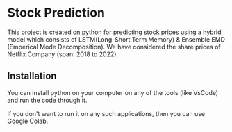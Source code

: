 
# Stock Prediction

This project is created on python for predicting stock prices using a hybrid model which consists of LSTM(Long-Short Term Memory) & Ensemble EMD (Emperical Mode Decomposition). We have considered the share prices of Netflix Company (span: 2018 to 2022).


## Installation

You can install python on your computer on any of the tools (like VsCode) and run the code through it.

If you don't want to run it on any such applications, then you can use Google Colab.
